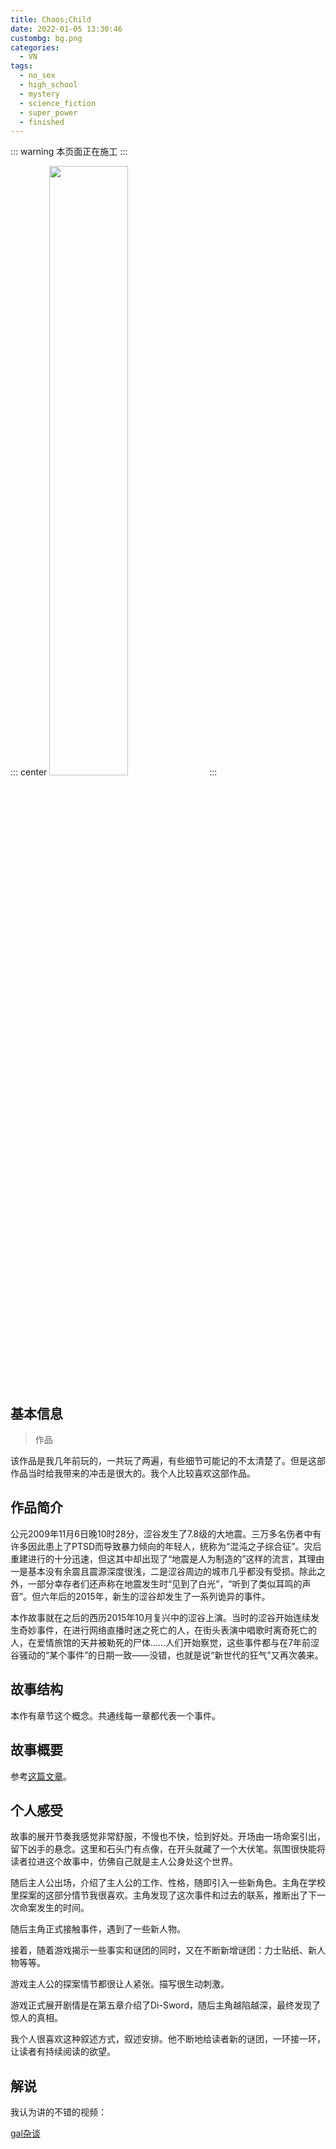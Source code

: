 ```yaml
---
title: Chaos;Child
date: 2022-01-05 13:30:46
custombg: bg.png
categories:
  - VN
tags:
  - no_sex
  - high_school
  - mystery
  - science_fiction
  - super_power
  - finished
---
```


::: warning
本页面正在施工
:::

::: center
<img src="https://blog.yydbxx.cn/assets/blogassets/dcab8d/intro.jpg" style="width:50%;"></img>
:::

## 基本信息

> 作品

该作品是我几年前玩的，一共玩了两遍，有些细节可能记的不太清楚了。但是这部作品当时给我带来的冲击是很大的。我个人比较喜欢这部作品。

## 作品简介

公元2009年11月6日晚10时28分，涩谷发生了7.8级的大地震。三万多名伤者中有许多因此患上了PTSD而导致暴力倾向的年轻人，统称为“混沌之子综合征”。灾后重建进行的十分迅速，但这其中却出现了“地震是人为制造的”这样的流言，其理由一是基本没有余震且震源深度很浅，二是涩谷周边的城市几乎都没有受损。除此之外，一部分幸存者们还声称在地震发生时“见到了白光”，“听到了类似耳鸣的声音”。但六年后的2015年，新生的涩谷却发生了一系列诡异的事件。

本作故事就在之后的西历2015年10月复兴中的涩谷上演。当时的涩谷开始连续发生奇妙事件，在进行网络直播时迷之死亡的人，在街头表演中唱歌时离奇死亡的人，在爱情旅馆的天井被勒死的尸体……人们开始察觉，这些事件都与在7年前涩谷骚动的“某个事件”的日期一致——没错，也就是说“新世代的狂气”又再次袭来。

## 故事结构

本作有章节这个概念。共通线每一章都代表一个事件。

## 故事概要

参考[这篇文章](https://zhuanlan.zhihu.com/p/270685797)。

## 个人感受

故事的展开节奏我感觉非常舒服，不慢也不快，恰到好处。开场由一场命案引出，留下凶手的悬念。这里和石头门有点像，在开头就藏了一个大伏笔。氛围很快能将读者拉进这个故事中，仿佛自己就是主人公身处这个世界。

随后主人公出场，介绍了主人公的工作、性格，随即引入一些新角色。主角在学校里探案的这部分情节我很喜欢。主角发现了这次事件和过去的联系，推断出了下一次命案发生的时间。

随后主角正式接触事件，遇到了一些新人物。

接着，随着游戏揭示一些事实和谜团的同时，又在不断新增谜团：力士贴纸、新人物等等。

游戏主人公的探案情节都很让人紧张。描写很生动刺激。

游戏正式展开剧情是在第五章介绍了Di-Sword，随后主角越陷越深，最终发现了惊人的真相。

我个人很喜欢这种叙述方式，叙述安排。他不断地给读者新的谜团，一环接一环，让读者有持续阅读的欲望。

## 解说

我认为讲的不错的视频：

[gal杂谈](https://www.bilibili.com/video/BV1RT4y1P7iN)
